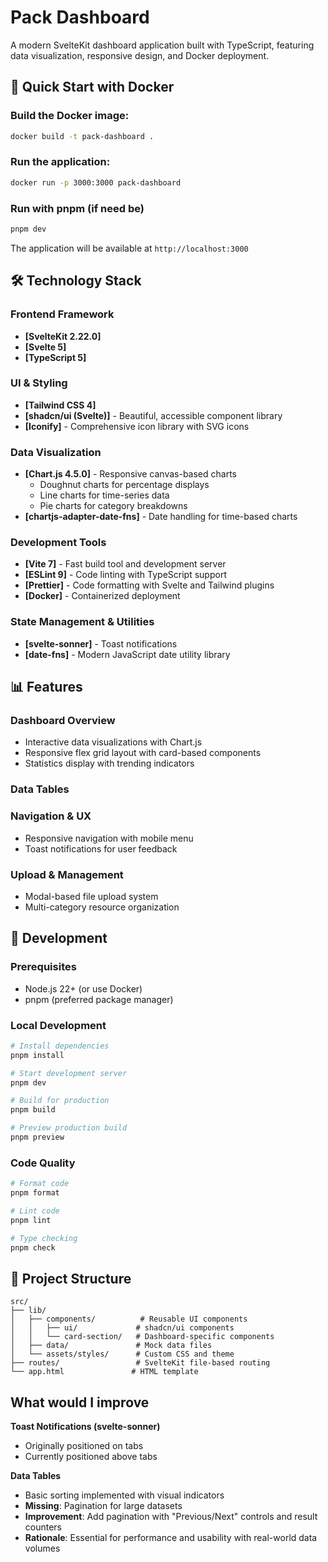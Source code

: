 # Pack Dashboard

A modern SvelteKit dashboard application built with TypeScript, featuring data visualization, responsive design, and Docker deployment.

## 🚀 Quick Start with Docker

### Build the Docker image:

```bash
docker build -t pack-dashboard .
```

### Run the application:

```bash
docker run -p 3000:3000 pack-dashboard
```

### Run with pnpm (if need be)

```bash
pnpm dev
```

The application will be available at `http://localhost:3000`

## 🛠️ Technology Stack

### Frontend Framework

- **[SvelteKit 2.22.0]**
- **[Svelte 5]**
- **[TypeScript 5]**

### UI & Styling

- **[Tailwind CSS 4]**
- **[shadcn/ui (Svelte)]** - Beautiful, accessible component library
- **[Iconify]** - Comprehensive icon library with SVG icons

### Data Visualization

- **[Chart.js 4.5.0]** - Responsive canvas-based charts
  - Doughnut charts for percentage displays
  - Line charts for time-series data
  - Pie charts for category breakdowns
- **[chartjs-adapter-date-fns]** - Date handling for time-based charts

### Development Tools

- **[Vite 7]** - Fast build tool and development server
- **[ESLint 9]** - Code linting with TypeScript support
- **[Prettier]** - Code formatting with Svelte and Tailwind plugins
- **[Docker]** - Containerized deployment

### State Management & Utilities

- **[svelte-sonner]** - Toast notifications
- **[date-fns]** - Modern JavaScript date utility library

## 📊 Features

### Dashboard Overview

- Interactive data visualizations with Chart.js
- Responsive flex grid layout with card-based components
- Statistics display with trending indicators

### Data Tables

### Navigation & UX

- Responsive navigation with mobile menu
- Toast notifications for user feedback

### Upload & Management

- Modal-based file upload system
- Multi-category resource organization

## 🔧 Development

### Prerequisites

- Node.js 22+ (or use Docker)
- pnpm (preferred package manager)

### Local Development

```bash
# Install dependencies
pnpm install

# Start development server
pnpm dev

# Build for production
pnpm build

# Preview production build
pnpm preview
```

### Code Quality

```bash
# Format code
pnpm format

# Lint code
pnpm lint

# Type checking
pnpm check
```

## 📁 Project Structure

```
src/
├── lib/
│   ├── components/          # Reusable UI components
│   │   ├── ui/             # shadcn/ui components
│   │   └── card-section/   # Dashboard-specific components
│   ├── data/               # Mock data files
│   └── assets/styles/      # Custom CSS and theme
├── routes/                 # SvelteKit file-based routing
└── app.html               # HTML template
```

## What would I improve

**Toast Notifications (svelte-sonner)**

- Originally positioned on tabs
- Currently positioned above tabs

**Data Tables**

- Basic sorting implemented with visual indicators
- **Missing**: Pagination for large datasets
- **Improvement**: Add pagination with "Previous/Next" controls and result counters
- **Rationale**: Essential for performance and usability with real-world data volumes
